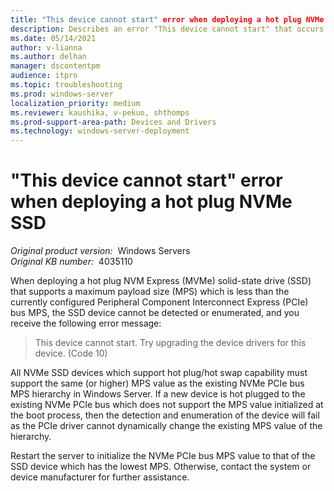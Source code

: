 ```yaml
---
title: "This device cannot start" error when deploying a hot plug NVMe SSD
description: Describes an error "This device cannot start" that occurs when you deploy a hot plug NVMe SSD.
ms.date: 05/14/2021
author: v-lianna
ms.author: delhan 
manager: dscontentpm
audience: itpro
ms.topic: troubleshooting
ms.prod: windows-server
localization_priority: medium
ms.reviewer: kaushika, v-pekuo, shthomps
ms.prod-support-area-path: Devices and Drivers
ms.technology: windows-server-deployment
---
```

# "This device cannot start" error when deploying a hot plug NVMe SSD

_Original product version:_ &nbsp;Windows Servers  
_Original KB number:_ &nbsp;4035110

When deploying a hot plug NVM Express (MVMe) solid-state drive (SSD) that supports a maximum payload size (MPS) which is less than the currently configured Peripheral Component Interconnect Express (PCIe) bus MPS, the SSD device cannot be detected or enumerated, and you receive the following error message:

> This device cannot start. Try upgrading the device drivers for this device. (Code 10)

All NVMe SSD devices which support hot plug/hot swap capability must support the same (or higher) MPS value as the existing NVMe PCIe bus MPS hierarchy in Windows Server. If a new device is hot plugged to the existing NVMe PCIe bus which does not support the MPS value initialized at the boot process, then the detection and enumeration of the device will fail as the PCIe driver cannot dynamically change the existing MPS value of the hierarchy.

Restart the server to initialize the NVMe PCIe bus MPS value to that of the SSD device which has the lowest MPS. Otherwise, contact the system or device manufacturer for further assistance.
